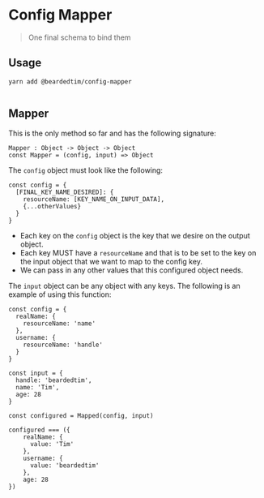 # Config Mapper

> One final schema to bind them

## Usage

```
yarn add @beardedtim/config-mapper


```

## Mapper

This is the only method so far and has the following signature:

```
Mapper : Object -> Object -> Object
const Mapper = (config, input) => Object
```

The `config` object must look like the following:

```
const config = {
  [FINAL_KEY_NAME_DESIRED]: {
    resourceName: [KEY_NAME_ON_INPUT_DATA],
    {...otherValues}
  }
}
```

- Each key on the `config` object is the key that we desire on the output object.
- Each key MUST have a `resourceName` and that is to be set to the key on the input object that we want to map to the config key.
- We can pass in any other values that this configured object needs.

The `input` object can be any object with any keys. The following is an example of using this function:

```
const config = {
  realName: {
    resourceName: 'name'
  },
  username: {
    resourceName: 'handle'
  }
}

const input = {
  handle: 'beardedtim',
  name: 'Tim',
  age: 28
}

const configured = Mapped(config, input)

configured === ({
    realName: {
      value: 'Tim'
    },
    username: {
      value: 'beardedtim'
    },
    age: 28
})
```
